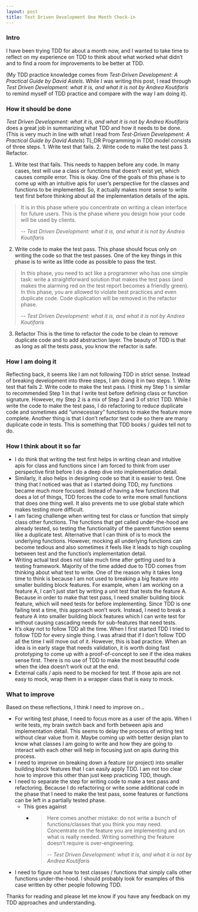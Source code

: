 ```yaml
---
layout: post
title: Test Driven Development One Month Check-in
---
```

### Intro
I have been trying TDD for about a month now, and I wanted to take time to reflect on my experience on TDD to think about what worked what didn’t and to find a room for improvements to be better at TDD. 

(My TDD practice knowledge comes from *Test-Driven Development: A Practical Guide by David Astels*. While I was writing this post, I read through *Test Driven Development: what it is, and what it is not by Andrea Koutifaris* to remind myself of TDD practice and compare with the way I am doing it).

### How it should be done
*Test Driven Development: what it is, and what it is not by Andrea Koutifaris* does a great job in summarizing what TDD and how it needs to be done. (This is very much in line with what I read from *Test-Driven Development: A Practical Guide by David Astels*) TL;DR Programming in TDD model consists of three steps. 1. Write test that fails. 2. Write code to make the test pass 3. Refactor. 

1. Write test that fails. 
This needs to happen before any code. In many cases, test will use a class or functions that doesn’t exist yet, which causes compile error. This is okay. One of the goals of this phase is to come up with an intuitive apis for user’s perspective for the classes and functions to be implemented. So, it actually makes more sense to write test first before thinking about all the implementation details of the apis. 

> It is in this phase where you concentrate on writing a clean interface for future users. This is the phase where you design how your code will be used by clients. 
>
> -- <cite>*Test Driven Development: what it is, and what it is not by Andrea Koutifaris*</cite>

2. Write code to make the test pass.
This phase should focus only on writing the code so that the test passes. One of the key things in this phase is to write as little code as possible to pass the test. 

> In this phase, you need to act like a programmer who has one simple task: write a straightforward solution that makes the test pass (and makes the alarming red on the test report becomes a friendly green). In this phase, you are allowed to violate best practices and even duplicate code. Code duplication will be removed in the refactor phase.
> 
> -- <cite>*Test Driven Development: what it is, and what it is not by Andrea Koutifaris*</cite>

3. Refactor
This is the time to refactor the code to be clean to remove duplicate code and to add abstraction layer. The beauty of TDD is that as long as all the tests pass, you know the refactor is safe. 

### How I am doing it 
Reflecting back, it seems like I am not following TDD in strict sense. Instead of breaking development into three steps, I am doing it in two steps. 1. Write test that fails 2. Write code to make the test pass. I think my Step 1 is similar to recommended Step 1 in that I write test before defining class or function signature. However, my Step 2 is a mix of Step 2 and 3 of strict TDD. While I write the code to make the test pass, I do refactoring to reduce duplicate code and sometimes add “unnecessary” functions to make the feature more complete. Another thing is that I don’t refactor test code so there are many duplicate code in tests. This is something that TDD books / guides tell not to do. 

### How I think about it so far
- I do think that writing the test first helps in writing clean and intuitive apis for class and functions since I am forced to think from user perspective first before I do a deep dive into implementation detail. 
- Similarly, it also helps in designing code so that it is easier to test. One thing that I noticed was that as I started doing TDD, my functions became much more focused. Instead of having a few functions that does a lot of things, TDD forces the code to write more small functions that does one thing well. It also prevents me to use global state which makes testing more difficult.  
- I am facing challenge when writing test for class or function that simply class other functions. The functions that get called under-the-hood are already tested, so testing the functionality of the parent function seems like a duplicate test. Alternative that I can think of is to mock the underlying functions. However, mocking all underlying functions can become tedious and also sometimes it feels like it leads to high coupling between test and the function’s implementation detail. 
- Writing actual test does not take much time after getting used to a testing framework. Majority of the time added due to TDD comes from thinking about what test to write. One of the reason why it takes long time to think is because I am not used to breaking a big feature into smaller building block features. For example, when I am working on a feature A, I can’t just start by writing a unit test that tests the feature A. Because in order to make that test pass, I need smaller building block feature, which will need tests for before implementing. Since TDD is one failing test a time, this approach won’t work. Instead, I need to break a feature A into smaller building block features which I can write test for without causing cascading needs for sub-features that need tests. 
- It’s okay not to follow TDD all the time. When I first started TDD I tried to follow TDD for every single thing. I was afraid that if I don’t follow TDD all the time I will move out of it. However, this is bad practice. When an idea is in early stage that needs validation, it is worth doing fast prototyping to come up with a proof-of-concept to see if the idea makes sense first. There is no use of TDD to make the most beautiful code when the idea doesn’t work out at the end. 
- External calls / apis need to be mocked for test. If those apis are not easy to mock, wrap them in a wrapper class that is easy to mock. 

### What to improve 
Based on these reflections, I think I need to improve on...
- For writing test phase, I need to focus more as a user of the apis. When I write tests, my brain switch back and forth between apis and implementation detail. This seems to delay the process of writing test without clear value from it. Maybe coming up with better design plan to know what classes I am going to write and how they are going to interact with each other will help in focusing just on apis during this process. 
- I need to improve on breaking down a feature (or project) into smaller building block features that I can easily apply TDD. I am not too clear how to improve this other than just keep practicing TDD, though. 
- I need to separate the step for writing code to make a test pass and refactoring. Because I do refactoring or write some additional code in the phase that I need to make the test pass, some features or functions can be left in a partially tested phase. 
  - This goes against 
    - > Here comes another mistake: do not write a bunch of functions/classes that you think you may need. Concentrate on the feature you are implementing and on what is really needed. Writing something the feature doesn’t require is over-engineering. 
      >
      > -- <cite>*Test Driven Development: what it is, and what it is not by Andrea Koutifaris*</cite>
- I need to figure out how to test classes / functions that simply calls other functions under-the-hood. I should probably look for examples of this case written by other people following TDD. 

Thanks for reading and please let me know if you have any feedback on my TDD approaches and understanding. 

